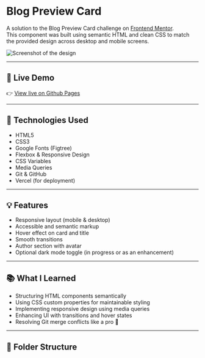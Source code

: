 # Blog Preview Card

A solution to the Blog Preview Card challenge on [Frontend Mentor](https://www.frontendmentor.io/challenges/blog-preview-card-ckPaj01Ke).  
This component was built using semantic HTML and clean CSS to match the provided design across desktop and mobile screens.

![Screenshot of the design](./imgs/images/screenshot.jpg)

---

## 🔗 Live Demo

👉 [View live on Github Pages](https://omarabubakrwd.github.io/blog-preview-card/)

---

## 🚀 Technologies Used

- HTML5
- CSS3
- Google Fonts (Figtree)
- Flexbox & Responsive Design
- CSS Variables
- Media Queries
- Git & GitHub
- Vercel (for deployment)

---

## 💡 Features

- Responsive layout (mobile & desktop)
- Accessible and semantic markup
- Hover effect on card and title
- Smooth transitions
- Author section with avatar
- Optional dark mode toggle (in progress or as an enhancement)

---

## 📚 What I Learned

- Structuring HTML components semantically
- Using CSS custom properties for maintainable styling
- Implementing responsive design using media queries
- Enhancing UI with transitions and hover states
- Resolving Git merge conflicts like a pro 💪

---

## 📁 Folder Structure

